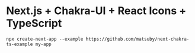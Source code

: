 # Next.js + Chakra-UI + React Icons + TypeScript
```
npx create-next-app --example https://github.com/matsuby/next-chakra-ts-example my-app
```